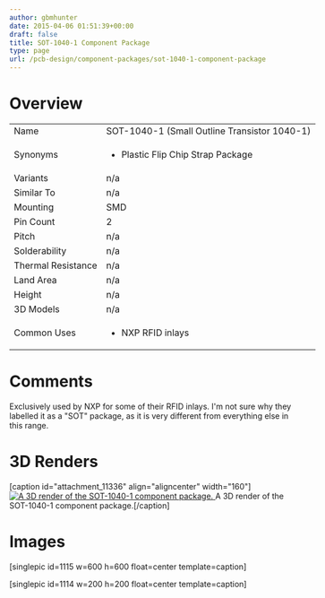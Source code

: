 ```yaml
---
author: gbmhunter
date: 2015-04-06 01:51:39+00:00
draft: false
title: SOT-1040-1 Component Package
type: page
url: /pcb-design/component-packages/sot-1040-1-component-package
---
```


# Overview


<table style="width: 600px;" >
<tbody >
<tr >

<td >Name
</td>

<td >SOT-1040-1 (Small Outline Transistor 1040-1)
</td>
</tr>
<tr >

<td >Synonyms
</td>

<td >



  * Plastic Flip Chip Strap Package


</td>
</tr>
<tr >

<td >Variants
</td>

<td >n/a
</td>
</tr>
<tr >

<td >Similar To
</td>

<td >n/a
</td>
</tr>
<tr >

<td >Mounting
</td>

<td >SMD
</td>
</tr>
<tr >

<td >Pin Count
</td>

<td >2
</td>
</tr>
<tr >

<td >Pitch
</td>

<td >n/a
</td>
</tr>
<tr >

<td >Solderability
</td>

<td >n/a
</td>
</tr>
<tr >

<td >Thermal Resistance
</td>

<td >n/a
</td>
</tr>
<tr >

<td >Land Area
</td>

<td >n/a
</td>
</tr>
<tr >

<td >Height
</td>

<td >n/a
</td>
</tr>
<tr >

<td >3D Models
</td>

<td >n/a
</td>
</tr>
<tr >

<td >Common Uses
</td>

<td >



  * NXP RFID inlays


</td>
</tr>
</tbody>
</table>


# Comments




Exclusively used by NXP for some of their RFID inlays. I'm not sure why they labelled it as a "SOT" package, as it is very different from everything else in this range.




# 3D Renders


[caption id="attachment_11336" align="aligncenter" width="160"][![A 3D render of the SOT-1040-1 component package.](/images/2015/04/sot-1040-1-component-package-3d-render.gif)
](/images/2015/04/sot-1040-1-component-package-3d-render.gif) A 3D render of the SOT-1040-1 component package.[/caption]


# Images




[singlepic id=1115 w=600 h=600 float=center template=caption]




[singlepic id=1114 w=200 h=200 float=center template=caption]
